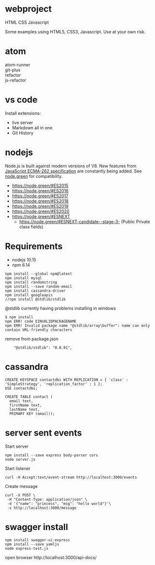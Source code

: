 # webproject
HTML CSS Javascript

Some examples using HTML5, CSS3, Javascript.
Use at your own risk.

# atom

atom-runner  
git-plus  
refactor  
js-refactor  

# vs code

Install extensions:
- live server  
- Markdown all in one  
- Git History  

# nodejs
Node.js is built against modern versions of V8. New features from [JavaScript ECMA-262 specification](http://www.ecma-international.org/publications/standards/Ecma-262.htm) are constantly being added. See [node.green](https://node.green/) for compatibility.
- https://node.green/#ES2015
- https://node.green/#ES2016
- https://node.green/#ES2017
- https://node.green/#ES2018
- https://node.green/#ES2019
- https://node.green/#ES2020
- https://node.green/#ESNEXT
  - https://node.green/#ESNEXT-candidate--stage-3- (Public Private class fields)

# Requirements

* nodejs 10.15
* npm 6.14 
  
```
npm install --global npm@latest
npm install mysql
npm install randomstring
npm install --save random-email
npm install cassandra-driver
npm install googleapis
//npm install @stdlib/stdlib
```

@stdlib currently having problems installing in windows
```
$ npm install
npm ERR! code EINVALIDPACKAGENAME
npm ERR! Invalid package name "@stdlib/array\buffer": name can only contain URL-friendly characters
```
remove from package.json 
```
    "@stdlib/stdlib": "0.0.91",
```

# cassandra

```
CREATE KEYSPACE contactdbs WITH REPLICATION = { 'class' : 'SimpleStrategy', 'replication_factor' : 1 };
USE contactdbs;

CREATE TABLE contact (
  email text,
  firstName text,
  lastName text,
  PRIMARY KEY (email));
```

# server sent events 
Start server
```
npm install --save express body-parser cors
node server.js 
```
Start listener
```
curl -H Accept:text/event-stream http://localhost:3000/events
```
Create message
```
curl -X POST \
 -H "Content-Type: application/json" \
 -d '{"name": "princess", "msg": "hello world"}'\
 -s http://localhost:3000/message
```

# swagger install 

```
npm install swagger-ui-express
npm install --save yamljs
node express-test.js 
```

open browser
http://localhost:3000/api-docs/
